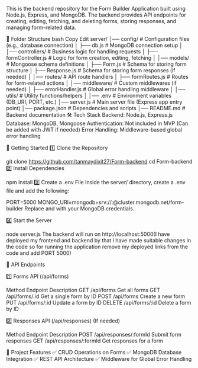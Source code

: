 This is the backend repository for the Form Builder Application built using Node.js, Express, and MongoDB. The backend provides API endpoints for creating, editing, fetching, and deleting forms, storing responses, and managing form-related data.

📁 Folder Structure
bash
Copy
Edit
server/
│── config/                # Configuration files (e.g., database connection)
│   ├── db.js              # MongoDB connection setup
│
│── controllers/           # Business logic for handling requests
│   ├── formController.js  # Logic for form creation, editing, fetching
│
│── models/                # Mongoose schema definitions
│   ├── Form.js            # Schema for storing form structure
│   ├── Response.js        # Schema for storing form responses (if needed)
│
│── routes/                # API route handlers
│   ├── formRoutes.js      # Routes for form-related actions
│
│── middleware/            # Custom middlewares (if needed)
│   ├── errorHandler.js    # Global error handling middleware
│
│── utils/                 # Utility functions/helpers
│
│── .env                   # Environment variables (DB_URI, PORT, etc.)
│── server.js              # Main server file (Express app entry point)
│── package.json           # Dependencies and scripts
│── README.md              # Backend documentation
🛠️ Tech Stack
Backend: Node.js, Express.js
Database: MongoDB, Mongoose
Authentication: Not included in MVP (Can be added with JWT if needed)
Error Handling: Middleware-based global error handling

🚀 Getting Started
1️⃣ Clone the Repository

git clone https://github.com/tanmaydixit27/Form-backend
cd Form-backend
2️⃣ Install Dependencies

npm install
3️⃣ Create a .env File
Inside the server/ directory, create a .env file and add the following:

PORT=5000
MONGO_URI=mongodb+srv://<username>:<password>@cluster.mongodb.net/form-builder
Replace <username> and <password> with your MongoDB credentials.

4️⃣ Start the Server

node server.js
The backend will run on http://localhost:5000(I have deployed my frontend and backend by that I have made suitable changes in the code so for running the application remove my deployed links from the code and add PORT 5000)

📌 API Endpoints

1️⃣ Forms API (/api/forms)

Method	Endpoint	Description
GET	/api/forms	Get all forms
GET	/api/forms/:id	Get a single form by ID
POST	/api/forms	Create a new form
PUT	/api/forms/:id	Update a form by ID
DELETE	/api/forms/:id	Delete a form by ID

2️⃣ Responses API (/api/responses) (If needed)

Method	Endpoint	Description
POST	/api/responses/:formId	Submit form responses
GET	/api/responses/:formId	Get responses for a form

📜 Project Features
✅ CRUD Operations on Forms
✅ MongoDB Database Integration
✅ REST API Architecture
✅ Middleware for Global Error Handling

